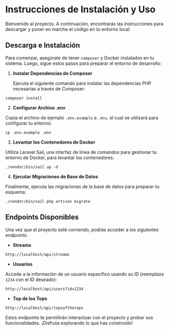 # Instrucciones de Instalación y Uso

Bienvenido al proyecto. A continuación, encontrarás las instrucciones para descargar y poner en marcha el código en tu entorno local.

## Descarga e Instalación

Para comenzar, asegúrate de tener `composer` y Docker instalados en tu sistema. Luego, sigue estos pasos para preparar el entorno de desarrollo:

1. **Instalar Dependencias de Composer**

   Ejecuta el siguiente comando para instalar las dependencias PHP necesarias a través de Composer:

```
composer install
```

2. **Configurar Archivo .env**

Copia el archivo de ejemplo `.env.example` a `.env`, el cual se utilizará para configurar tu entorno:

```
cp .env.example .env
```

3. **Levantar los Contenedores de Docker**

Utiliza Laravel Sail, una interfaz de línea de comandos para gestionar tu entorno de Docker, para levantar los contenedores:

```
./vendor/bin/sail up -d
```

4. **Ejecutar Migraciones de Base de Datos**

Finalmente, ejecuta las migraciones de la base de datos para preparar tu esquema:

```
./vendor/bin/sail php artisan migrate
```

## Endpoints Disponibles

Una vez que el proyecto esté corriendo, podrás acceder a los siguientes endpoints:

- **Streams**

`http://localhost/api/streams`

- **Usuarios**

Accede a la información de un usuario específico usando su ID (reemplaza `1234` con el ID deseado):

`http://localhost/api/users?id=1234`

- **Top de los Tops**

`http://localhost/api/topsofthetops`

Estos endpoints te permitirán interactuar con el proyecto y probar sus funcionalidades. ¡Disfruta explorando lo que has construido!
